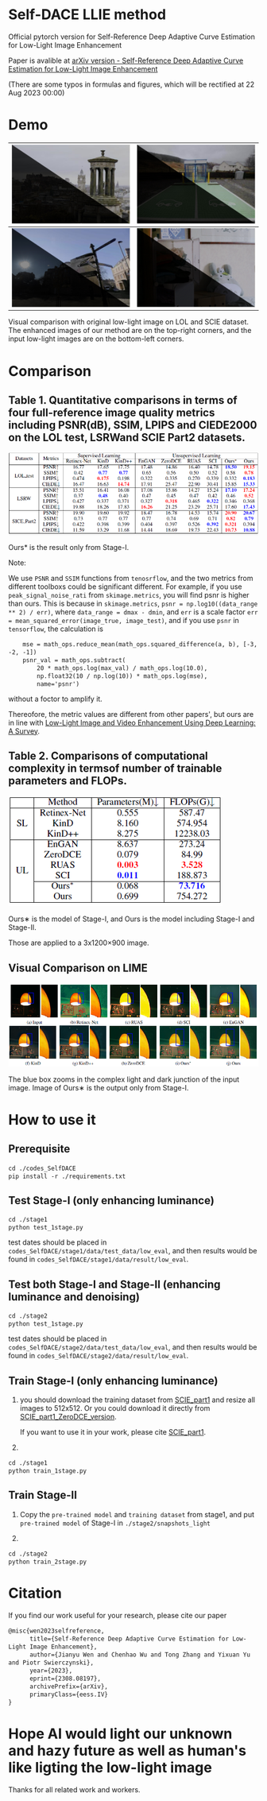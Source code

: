 # Self-DACE LLIE method
Official pytorch version for Self-Reference Deep Adaptive Curve Estimation for Low-Light Image Enhancement

Paper is avalible at [arXiv version - Self-Reference Deep Adaptive Curve Estimation for Low-Light Image Enhancement](https://arxiv.org/pdf/2308.08197.pdf)

(There are some typos in formulas and figures, which will be rectified at 22 Aug 2023 00:00)

# Demo
![demo_1](demo4git/demo1.png) | ![demo_2](demo4git/demo2.png) 
---|---
![demo_3](demo4git/demo3.png) | ![demo_4](demo4git/demo4.png) 

Visual comparison with original low-light image
on LOL and SCIE dataset. The enhanced images of our
method are on the top-right corners, and the input low-light
images are on the bottom-left corners.

# Comparison
## Table 1. Quantitative comparisons in terms of four full-reference image quality metrics including PSNR(dB), SSIM, LPIPS and CIEDE2000 on the LOL test, LSRWand SCIE Part2 datasets.
![metrics](demo4git/com1.png) 

Ours* is the result only from Stage-I.

Note: 

We use `PSNR` and `SSIM` functions from `tenosrflow`, and the two metrics from different toolboxs could be significant different.
For example, if you use `peak_signal_noise_rati` from `skimage.metrics`, you will find psnr is higher than ours. 
This is because in `skimage.metrics`, `psnr = np.log10((data_range ** 2) / err)`, where `data_range = dmax - dmin`, and `err` is a scale factor `err = mean_squared_error(image_true, image_test)`,
and if you use `psnr` in `tensorflow`, the calculation is 
```
    mse = math_ops.reduce_mean(math_ops.squared_difference(a, b), [-3, -2, -1])
    psnr_val = math_ops.subtract(
        20 * math_ops.log(max_val) / math_ops.log(10.0),
        np.float32(10 / np.log(10)) * math_ops.log(mse),
        name='psnr')
```
without a foctor to amplify it.

Thereofore, the metric values are different from other papers', but ours are in line with [Low-Light Image and Video Enhancement Using Deep Learning: A Survey](https://github.com/Li-Chongyi/Lighting-the-Darkness-in-the-Deep-Learning-Era-Open).

## Table 2. Comparisons of computational complexity in termsof number of trainable parameters and FLOPs.
![size](demo4git/com2.png) 

Ours∗ is the model of Stage-I, and Ours is the model including Stage-I and Stage-II.

Those are applied to a 3x1200×900 image.

## Visual Comparison on LIME
![vscom](demo4git/visual.png)

The blue box zooms in the complex light and dark junction of the input image.
Image of Ours∗ is the output only from Stage-I.

# How to use it
## Prerequisite
```
cd ./codes_SelfDACE
pip install -r ./requirements.txt
```

## Test Stage-I (only enhancing luminance)
```
cd ./stage1
python test_1stage.py
```
test dates should be placed in `codes_SelfDACE/stage1/data/test_data/low_eval`,
and then results would be found in `codes_SelfDACE/stage1/data/result/low_eval`.

## Test both Stage-I and Stage-II (enhancing luminance and denoising)
```
cd ./stage2
python test_1stage.py
```
test dates should be placed in `codes_SelfDACE/stage2/data/test_data/low_eval`,
and then results would be found in `codes_SelfDACE/stage2/data/result/low_eval`.

## Train Stage-I (only enhancing luminance)
1. you should download the training dataset from [SCIE_part1](https://github.com/csjcai/SICE) and resize all images to 512x512.
   Or you could download it directly from [SCIE_part1_ZeroDCE_version](https://github.com/Developer-Zer0/ZeroDCE).

   If you want to use it in your work, please cite [SCIE_part1](https://github.com/csjcai/SICE).

3.
```
cd ./stage1
python train_1stage.py
```

## Train Stage-II

1. Copy the `pre-trained model` and `training dataset` from stage1, and put `pre-trained model` of Stage-I in `./stage2/snapshots_light`

2. 
```
cd ./stage2
python train_2stage.py
```

# Citation
If you find our work useful for your research, please cite our paper
```
@misc{wen2023selfreference,
      title={Self-Reference Deep Adaptive Curve Estimation for Low-Light Image Enhancement}, 
      author={Jianyu Wen and Chenhao Wu and Tong Zhang and Yixuan Yu and Piotr Swierczynski},
      year={2023},
      eprint={2308.08197},
      archivePrefix={arXiv},
      primaryClass={eess.IV}
}
```
# Hope AI would light our unknown and hazy future as well as human's like ligting the low-light image
Thanks for all related work and workers.
